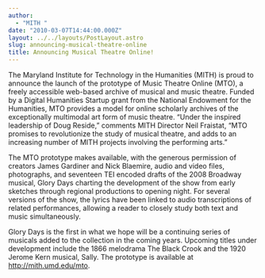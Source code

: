 ```yaml
---
author:
  - "MITH "
date: "2010-03-07T14:44:00.000Z"
layout: ../../layouts/PostLayout.astro
slug: announcing-musical-theatre-online
title: Announcing Musical Theatre Online!
---
```


The Maryland Institute for Technology in the Humanities (MITH) is proud to announce the launch of the prototype of Music Theatre Online (MTO), a freely accessible web-based archive of musical and music theatre. Funded by a Digital Humanities Startup grant from the National Endowment for the Humanities, MTO provides a model for online scholarly archives of the exceptionally multimodal art form of music theatre. “Under the inspired leadership of Doug Reside,” comments MITH Director Neil Fraistat, “MTO promises to revolutionize the study of musical theatre, and adds to an increasing number of MITH projects involving the performing arts.”

The MTO prototype makes available, with the generous permission of creators James Gardiner and Nick Blaemire, audio and video files, photographs, and seventeen TEI encoded drafts of the 2008 Broadway musical, Glory Days charting the development of the show from early sketches through regional productions to opening night. For several versions of the show, the lyrics have been linked to audio transcriptions of related performances, allowing a reader to closely study both text and music simultaneously.

Glory Days is the first in what we hope will be a continuing series of musicals added to the collection in the coming years. Upcoming titles under development include the 1866 melodrama The Black Crook and the 1920 Jerome Kern musical, Sally. The prototype is available at http://mith.umd.edu/mto.
